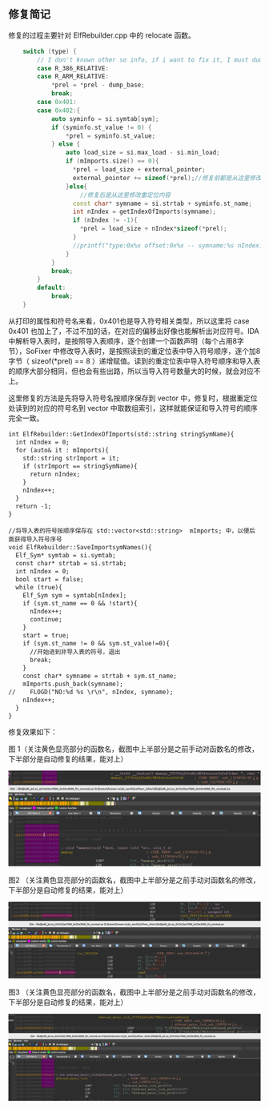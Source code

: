 ## 修复简记

修复的过程主要针对 ElfRebuilder.cpp 中的 relocate 函数。

```C++
    switch (type) {
        // I don't known other so info, if i want to fix it, I must dump other so file
        case R_386_RELATIVE:
        case R_ARM_RELATIVE:
            *prel = *prel - dump_base;
            break;
        case 0x401:
        case 0x402:{
            auto syminfo = si.symtab[sym];
            if (syminfo.st_value != 0) {
                *prel = syminfo.st_value;
            } else {
                auto load_size = si.max_load - si.min_load;
                if (mImports.size() == 0){
                  *prel = load_size + external_pointer; 
                  external_pointer += sizeof(*prel);//修复前都是从这里修改重定位内容
                }else{
                    //修复后是从这里修改重定位内容
                  const char* symname = si.strtab + syminfo.st_name;
                  int nIndex = getIndexOfImports(symname);
                  if (nIndex != -1){
                    *prel = load_size + nIndex*sizeof(*prel);
                  }
                  //printf("type:0x%x offset:0x%x -- symname:%s nIndex:%d\r\n", type, rel->r_offset, symname, nIndex);
                }
            }
            break;
        }
        default:
            break;
    }
```

从打印的属性和符号名来看，0x401也是导入符号相关类型，所以这里将 case 0x401 也加上了，不过不加的话，在对应的偏移出好像也能解析出对应符号。IDA中解析导入表时，是按照导入表顺序，逐个创建一个函数声明（每个占用8字节），SoFixer 中修改导入表时，是按照读到的重定位表中导入符号顺序，逐个加8字节（ sizeof(*prel) == 8 ）递增赋值。读到的重定位表中导入符号顺序和导入表的顺序大部分相同，但也会有些出路，所以当导入符号数量大的时候，就会对应不上。

这里修复的方法是先将导入符号名按顺序保存到 vector 中，修复时，根据重定位处读到的对应的符号名到 vector 中取数组索引，这样就能保证和导入符号的顺序完全一致。

```
int ElfRebuilder::GetIndexOfImports(std::string stringSymName){
  int nIndex = 0;
  for (auto& it : mImports){
    std::string strImport = it;
    if (strImport == stringSymName){
      return nIndex;
    }
    nIndex++;
  }
  return -1;
}

//将导入表的符号按顺序保存在 std::vector<std::string>  mImports; 中，以便后面获得导入符号序号
void ElfRebuilder::SaveImportsymNames(){
  Elf_Sym* symtab = si.symtab;
  const char* strtab = si.strtab;
  int nIndex = 0;
  bool start = false;
  while (true){
    Elf_Sym sym = symtab[nIndex];
    if (sym.st_name == 0 && !start){
      nIndex++;
      continue;
    }
    start = true;
    if (sym.st_name != 0 && sym.st_value!=0){
      //开始进到非导入表的符号，退出
      break;
    }
    const char* symname = strtab + sym.st_name;
    mImports.push_back(symname);
//    FLOGD("NO:%d %s \r\n", nIndex, symname);
    nIndex++;
  }
}
```
修复效果如下：

图 1（关注黄色显亮部分的函数名，截图中上半部分是之前手动对函数名的修改，下半部分是自动修复的结果，能对上）

![图1](pig1.png)



图2 （关注黄色显亮部分的函数名，截图中上半部分是之前手动对函数名的修改，下半部分是自动修复的结果，能对上）

![](pig2.png)



图3 （关注黄色显亮部分的函数名，截图中上半部分是之前手动对函数名的修改，下半部分是自动修复的结果，能对上）

![](pig3.png)